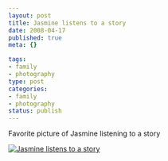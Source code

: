 ```yaml
--- 
layout: post
title: Jasmine listens to a story
date: 2008-04-17
published: true
meta: {}

tags: 
- family
- photography
type: post
categories: 
- family
- photography
status: publish
---
```



Favorite picture of Jasmine listening to a story

  

[![Jasmine listens to a story](http://media.eick.us/2011/05/1312567040_faee098ded.jpg)](http://www.flickr.com/photos/andreweick/1312567040/ "Jasmine listens to a story by AndrewEick, on Flickr")

